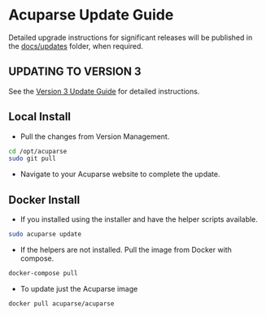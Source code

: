 # Acuparse Update Guide

Detailed upgrade instructions for significant releases will be published in
the [docs/updates](https://docs.acuparse.com/#version-updates) folder, when required.

## UPDATING TO VERSION 3

See the [Version 3 Update Guide](https://docs.acuparse.com/updates/v3) for detailed instructions.

## Local Install

- Pull the changes from Version Management.

```bash
cd /opt/acuparse
sudo git pull
```

- Navigate to your Acuparse website to complete the update.

## Docker Install

- If you installed using the installer and have the helper scripts available.

```bash
sudo acuparse update
```

- If the helpers are not installed. Pull the image from Docker with compose.

```bash
docker-compose pull
```

- To update just the Acuparse image

```bash
docker pull acuparse/acuparse
```
